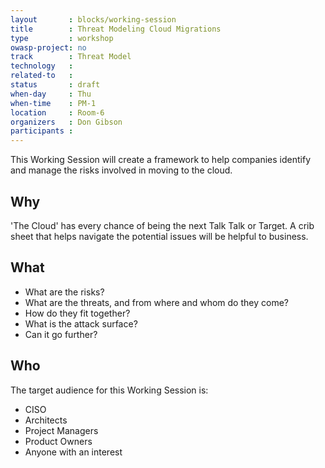 ```yaml
---
layout       : blocks/working-session
title        : Threat Modeling Cloud Migrations
type         : workshop
owasp-project: no
track        : Threat Model
technology   :
related-to   :
status       : draft
when-day     : Thu
when-time    : PM-1
location     : Room-6
organizers   : Don Gibson
participants :
---
```


This Working Session will create a framework to help companies identify and manage the risks involved in moving to the cloud.

## Why

'The Cloud' has every chance of being the next Talk Talk or Target. A crib sheet that helps navigate the potential issues will be helpful to business.

## What

- What are the risks? 
- What are the threats, and from where and whom do they come? 
- How do they fit together?
- What is the attack surface? 
- Can it go further?

## Who

The target audience for this Working Session is:

- CISO
- Architects
- Project Managers 
- Product Owners 
- Anyone with an interest
